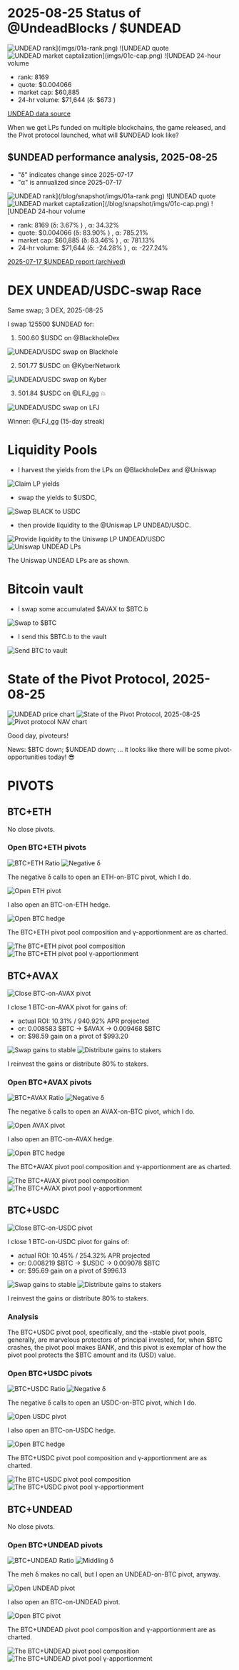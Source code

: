 # 2025-08-25 Status of @UndeadBlocks / $UNDEAD 

![$UNDEAD rank](imgs/01a-rank.png) 
![$UNDEAD quote](imgs/01b-quote.png) 
![$UNDEAD market captalization](imgs/01c-cap.png) 
![$UNDEAD 24-hour volume](imgs/01d-vol.png) 

* rank: 8169 
* quote: $0.004066 
* market cap: $60,885 
* 24-hr volume: $71,644 (δ: $673 ) 


[UNDEAD data source](https://www.coingecko.com/en/coins/undead-blocks) 



When we get LPs funded on multiple blockchains, the game released, and the Pivot protocol launched, what will $UNDEAD look like? 

## $UNDEAD performance analysis, 2025-08-25 

* "δ" indicates change since 2025-07-17 
* "α" is annualized since 2025-07-17 

![$UNDEAD rank](/blog/snapshot/imgs/01a-rank.png) 
![$UNDEAD quote](/blog/snapshot/imgs/01b-quote.png) 
![$UNDEAD market captalization](/blog/snapshot/imgs/01c-cap.png) 
![$UNDEAD 24-hour volume](/blog/snapshot/imgs/01d-vol.png) 

* rank: 8169 (δ: 3.67% ) , α: 34.32% 
* quote: $0.004066 (δ: 83.90% ) , α: 785.21% 
* market cap: $60,885 (δ: 83.46% ) , α: 781.13% 
* 24-hr volume: $71,644 (δ: -24.28% ) , α: -227.24% 

[2025-07-17 $UNDEAD report (archived)](https://github.com/pivoteur/biz/tree/main/blog/snapshot) 
# DEX UNDEAD/USDC-swap Race 

Same swap; 3 DEX, 2025-08-25 

I swap 125500 $UNDEAD for: 

1. 500.60 $USDC on @BlackholeDex 

![UNDEAD/USDC swap on Blackhole](imgs/02a-blackhole.png) 

2. 501.77 $USDC on @KyberNetwork 

![UNDEAD/USDC swap on Kyber](imgs/02b-kyber.png) 

3. 501.84 $USDC on @LFJ_gg 💥 

![UNDEAD/USDC swap on LFJ](imgs/02c-lfj.png) 

Winner: @LFJ_gg (15-day streak) 

# Liquidity Pools 

* I harvest the yields from the LPs on @BlackholeDex and @Uniswap 

![Claim LP yields](imgs/03a-claim.png) 

* swap the yields to $USDC, 

![Swap BLACK to USDC](imgs/03b-swap.png) 

* then provide liquidity to the @Uniswap LP UNDEAD/USDC. 

![Provide liquidity to the Uniswap LP UNDEAD/USDC](imgs/03c-provide.png) 
![Uniswap UNDEAD LPs](imgs/03d-lps.png) 

The Uniswap UNDEAD LPs are as shown. 

# Bitcoin vault 

* I swap some accumulated $AVAX to $BTC.b 

![Swap to $BTC](imgs/04a-swap.png) 

* I send this $BTC.b to the vault 

![Send BTC to vault](imgs/04b-xfer.png) 

# State of the Pivot Protocol, 2025-08-25 

![UNDEAD price chart](imgs/05a-undead.png) 
![State of the Pivot Protocol, 2025-08-25](imgs/05b-assets.png) 
![Pivot protocol NAV chart](imgs/05c-nav.png) 


Good day, pivoteurs! 

News: $BTC down; $UNDEAD down; ... it looks like there will be some pivot-opportunities today! 😎 

# PIVOTS 

## BTC+ETH 




No close pivots. 











### Open BTC+ETH pivots 

![BTC+ETH Ratio](imgs/06a-ratio.png) 
![Negative δ](imgs/06b-delta.png) 

The negative δ calls to open an ETH-on-BTC pivot, which I do. 

![Open ETH pivot](imgs/06c-open-eth-pivot.png) 

I also open an BTC-on-ETH hedge. 

![Open BTC hedge](imgs/06d-open-btc-hedge.png) 





The BTC+ETH pivot pool composition and γ-apportionment are as charted. 

![The BTC+ETH pivot pool composition](imgs/07a-comp.png) 
![The BTC+ETH pivot pool γ-apportionment](imgs/07b-apport.png) 

## BTC+AVAX 

![Close BTC-on-AVAX pivot](imgs/08a-close-btc-on-avax-pivot.png) 

I close 1 BTC-on-AVAX pivot for gains of: 


* actual ROI: 10.31% / 940.92% APR projected 
* or: 0.008583 $BTC -> $AVAX -> 0.009468 $BTC 
* or: $98.59 gain on a pivot of $993.20 


![Swap gains to stable](imgs/08b-swap-gains-to-stable.png) 
![Distribute gains to stakers](imgs/08c-dist-gains.png) 

I reinvest the gains or distribute 80% to stakers. 


### Open BTC+AVAX pivots 

![BTC+AVAX Ratio](imgs/09a-ratio.png) 
![Negative δ](imgs/09b-delta.png) 

The negative δ calls to open an AVAX-on-BTC pivot, which I do. 

![Open AVAX pivot](imgs/09c-open-avax-pivot.png) 

I also open an BTC-on-AVAX hedge. 

![Open BTC hedge](imgs/09d-open-btc-hedge.png) 





The BTC+AVAX pivot pool composition and γ-apportionment are as charted. 

![The BTC+AVAX pivot pool composition](imgs/10a-comp.png) 
![The BTC+AVAX pivot pool γ-apportionment](imgs/10b-apport.png) 

## BTC+USDC 

![Close BTC-on-USDC pivot](imgs/11a-close-btc-on-usdc-pivot.png) 

I close 1 BTC-on-USDC pivot for gains of: 


* actual ROI: 10.45% / 254.32% APR projected 
* or: 0.008219 $BTC -> $USDC -> 0.009078 $BTC 
* or: $95.69 gain on a pivot of $996.13 

![Swap gains to stable](imgs/11b-swap-gains-to-stable.png) 
![Distribute gains to stakers](imgs/11c-dist-gains.png) 

I reinvest the gains or distribute 80% to stakers. 

### Analysis

The BTC+USDC pivot pool, specifically, and the -stable pivot pools, generally, are marvelous protectors of principal invested, for, when $BTC crashes, the pivot pool makes BANK, and this pivot is exemplar of how the pivot pool protects the $BTC amount and its (USD) value.
### Open BTC+USDC pivots 

![BTC+USDC Ratio](imgs/12a-ratio.png) 
![Negative δ](imgs/12b-delta.png) 

The negative δ calls to open an USDC-on-BTC pivot, which I do. 

![Open USDC pivot](imgs/12c-open-usdc-pivot.png) 

I also open an BTC-on-USDC hedge. 

![Open BTC hedge](imgs/12d-open-btc-hedge.png) 





The BTC+USDC pivot pool composition and γ-apportionment are as charted. 

![The BTC+USDC pivot pool composition](imgs/13a-comp.png) 
![The BTC+USDC pivot pool γ-apportionment](imgs/13b-apport.png) 
## BTC+UNDEAD 




No close pivots. 











### Open BTC+UNDEAD pivots 

![BTC+UNDEAD Ratio](imgs/14a-ratio.png) 
![Middling δ](imgs/14b-delta.png) 

The meh δ makes no call, but I open an UNDEAD-on-BTC pivot, anyway. 

![Open UNDEAD pivot](imgs/14c-open-undead-pivot.png) 

I also open an BTC-on-UNDEAD pivot. 

![Open BTC pivot](imgs/14d-open-btc-pivot.png) 





The BTC+UNDEAD pivot pool composition and γ-apportionment are as charted. 

![The BTC+UNDEAD pivot pool composition](imgs/15a-comp.png) 
![The BTC+UNDEAD pivot pool γ-apportionment](imgs/15b-apport.png) 

